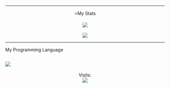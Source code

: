 -----

<p align="center">⭐My Stats</p>
<p align="center">
  <img src="https://github-readme-stats.vercel.app/api?username=TheCuteOwl&theme=nightowl&hide_border&show_icons=true>">
  <br>
  <br>
  <img src="https://github-readme-stats-eight-theta.vercel.app/api/top-langs/?username=TheCuteOwl&layout=compact&langs_count=8&theme=nightowl&locale=fr">
 

----- 

My Programming Language

![](https://skillicons.dev/icons?i=py)
-----
<p align="center"> 
  Visits:<br>
  <img src="https://komarev.com/ghpvc/?username=TheCuteOwl&color=blueviolet" />
</p>




